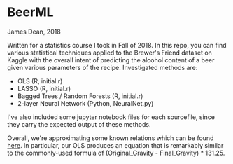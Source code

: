 # BeerML
James Dean, 2018

Written for a statistics course I took in Fall of 2018. In this repo, you can find various statistical techniques applied to the Brewer's Friend dataset on Kaggle with the overall intent of predicting the alcohol content of a beer given various parameters of the recipe. Investigated methods are:

* OLS (R, initial.r)
* LASSO (R, initial.r)
* Bagged Trees / Random Forests (R, initial.r)
* 2-layer Neural Network (Python, NeuralNet.py)

I've also included some jupyter notebook files for each sourcefile, since they carry the expected output of these methods.

Overall, we're approximating some known relations which can be found [here](http://www.brewunited.com/abv_calculator.php). In particular, our OLS produces an equation that is remarkably similar to the commonly-used formula of (Original_Gravity - Final_Gravity) * 131.25.
